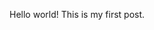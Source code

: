 <!--
.. title: Hello World
.. slug: hello-world
.. date: 2016-08-26 17:40:01 UTC-07:00
.. tags: tech
.. category: tech
.. link:
.. description: first post
.. type: text
-->

Hello world! This is my first post.
